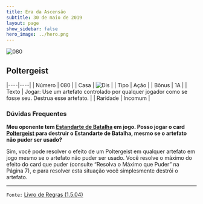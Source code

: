 ```yaml
---
title: Era da Ascensão
subtitle: 30 de maio de 2019
layout: page
show_sidebar: false
hero_image: ../hero.png
---
```


![080](https://cdn.keyforgegame.com/media/card_front/pt/435_080_GMJV7J9562QP_pt.png)

## Poltergeist

|----|----|
| Número | 080 |
| Casa | ![Dis](https://archonarcana.com/images/thumb/e/e8/Dis.png/22px-Dis.png "Dis") |
| Tipo | Ação |
| Bônus | 1A |
| Texto | Jogar: Use um artefato controlado por qualquer jogador como se fosse seu. Destrua esse artefato. |
| Raridade | Incomum |

### Dúvidas Frequentes

**Meu oponente tem [Estandarte de Batalha](/cota/020) em jogo. Posso
jogar o card [Poltergeist](/cota/069) para destruir o Estandarte de
Batalha, mesmo se o artefato não puder ser usado?**

Sim, você pode resolver o efeito de um Poltergeist em qualquer artefato
em jogo mesmo se o artefato não puder ser usado. Você resolve o
máximo do efeito do card que puder (consulte “Resolva o Máximo que
Puder” na Página 7), e para resolver esta situação você simplesmente
destrói o artefato.

<hr/>

`Fonte:` [Livro de Regras (1.5.04)](https://drive.google.com/open?id=14pM1J8ZR_4hZbGFZt-ArQdAGsHCPEQdE)
